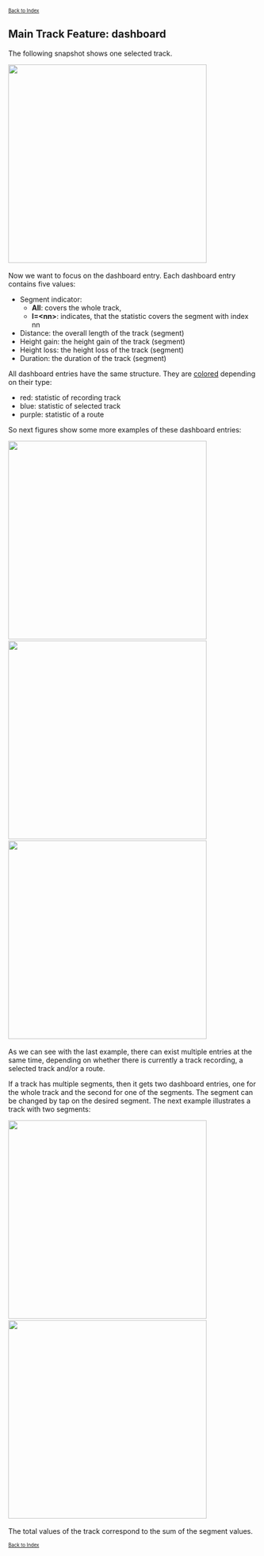 <small><small><a href="../../../index.md">Back to Index</a></small></small>

## Main Track Feature: dashboard

The following snapshot shows one selected track.

<img src="./SelectedTrack.png" width="400" />&nbsp;

Now we want to focus on the dashboard entry.
Each dashboard entry contains five values:
- Segment indicator: 
  - **All**: covers the whole track, 
  - **I=\<nn>**: indicates, that the statistic covers the segment with index nn
- Distance: the overall length of the track (segment)
- Height gain: the height gain of the track (segment)
- Height loss: the height loss of the track (segment)
- Duration: the duration of the track (segment)

All dashboard entries have the same structure. They are [colored](../../track.md) depending on their type:
- red: statistic of recording track
- blue: statistic of selected track
- purple: statistic of a route

So next figures show some more examples of these dashboard entries:

<img src="./RecordingTrack.png" width="400" />&nbsp;
<img src="./Route.png" width="400" />&nbsp;
<img src="./Mixed1.png" width="400" />&nbsp;

As we can see with the last example, there can exist multiple entries at the same time, 
depending on whether there is currently a track recording, a selected track and/or a route.

If a track has multiple segments, then it gets two dashboard entries, one for the whole
track and the second for one of the segments. The segment can be changed by tap on the
desired segment. The next example illustrates a track with two segments:

<img src="./MultiSegment1.png" width="400" />&nbsp;
<img src="./MultiSegment2.png" width="400" />&nbsp;

The total values of the track correspond to the sum of the segment values.

<small><small><a href="../../../index.md">Back to Index</a></small></small>